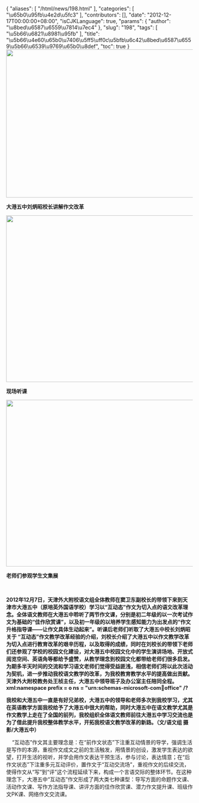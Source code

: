 {
    "aliases": [
        "/html/news/198.html"
    ],
    "categories": [
        "\u65b0\u95fb\u4e2d\u5fc3"
    ],
    "contributors": [],
    "date": "2012-12-17T00:00:00+08:00",
    "isCJKLanguage": true,
    "params": {
        "author": "\u8bed\u6587\u6559\u7814\u7ec4"
    },
    "slug": "198",
    "tags": [
        "\u5b66\u6821\u8981\u95fb"
    ],
    "title": "\u5b66\u4e60\u65b0\u7406\u5ff5\uff0c\u5bfb\u6c42\u8bed\u6587\u6559\u5b66\u6539\u9769\u65b0\u8def",
    "toc": true
}
**<img
    src="https://cdn.tfls.online/mirror/full/617670ce4e1cf64efebb8fd9c253f73e5819ca9e.jpg"
    style="display:block;margin-left:auto;margin-right:auto;"
    decoding="async"
    fetchpriority="auto"
    loading="lazy"
    height="400"
    width="600"
/>**

**大港五中刘炳昭校长讲解作文改革**

**<img
    src="https://cdn.tfls.online/mirror/full/529137183468b0010acd9f04e616daeca25ef7ec.jpg"
    style="display:block;margin-left:auto;margin-right:auto;"
    decoding="async"
    fetchpriority="auto"
    loading="lazy"
    height="450"
    width="600"
/>**

**现场听课**

**<img
    src="https://cdn.tfls.online/mirror/full/a7c7631156fbc6c71f1010393a1fef0e3ca63c5b.jpg"
    style="display:block;margin-left:auto;margin-right:auto;"
    decoding="async"
    fetchpriority="auto"
    loading="lazy"
    height="450"
    width="600"
/>**

**老师们参观学生文集展**

 

**2012年12月7日，天津外大附校语文组全体教师在窦卫东副校长的带领下来到天津市大港五中（原培英外国语学校）学习以“互动态”作文为切入点的语文改革理念。全体语文教师在大港五中聆听了两节作文课，分别是初二年级的以一次考试作文为基础的“佳作欣赏课”，以及初一年级的以培养学生感知能力为出发点的“作文升格指导课——让作文具体生动起来”。听课后老师们听取了大港五中校长刘炳昭关于 “互动态”作文教学改革经验的介绍，刘校长介绍了大港五中以作文教学改革为切入点进行教育改革的艰辛历程，以及取得的成绩，同时在刘校长的带领下老师们还参观了学校的校园文化建设，对大港五中校园文化中的学生演讲场地、开放式阅览空间、英语角等都给予盛赞，从教学理念到校园文化都带给老师们很多启发。为期多半天时间的交流和学习语文老师们觉得受益匪浅，相信老师们将以此次活动为契机，进一步推动我校语文教学的改革，为我校教育教学水平的提高做出贡献。天津外大附校教务处王桢主任，大港五中领导班子及办公室主任陪同全程。xml:namespace prefix = o ns = "urn:schemas-microsoft-com:office:office" /?**

**我校和大港五中一直是有好兄弟校，大港五中的领导和老师多次到我校学习，尤其在英语教学方面我校给予了大港五中很大的帮助，同时大港五中在语文教学尤其是作文教学上走在了全国的前列，我校组织全体语文教师前往大港五中学习交流也是为了借此提升我校整体教学水平，开拓我校语文教学改革的新路。（文/语文组 摄影/大港五中）**

    “互动态”作文其主要理念是：在“前作文状态”下注重互动情景的导学，强调生活是写作的本源，重视作文成文之前的生活触发，用情景的创设，激发学生表达的欲望，打开生活的视听，并学会用作文表达干预生活，参与讨论，表达情意；在“后作文状态”下注重多元互动评价，置作文于“互动交流场”，重视作文的后续交流，使得作文从“写”到“评”这个流程延续下来，构成一个言语交际的整体环节。在这种理念下，大港五中“互动态”作文形成了两大类七种课型：导写方面的命题作文课、活动作文课、写作方法指导课、讲评方面的佳作欣赏课、潜力作文提升课、班级作文PK课、网络作文交流课。

